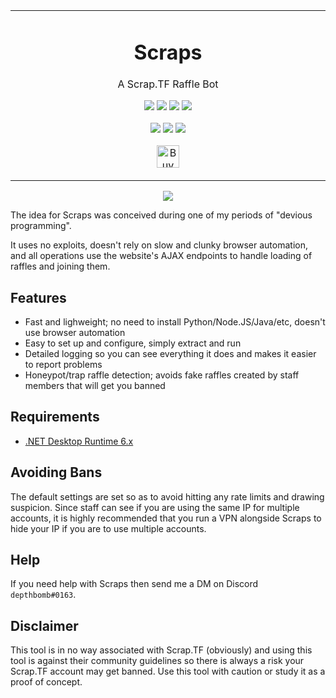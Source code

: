 <p align="center">
	<table>
		<tbody>
			<td align="center">
				<h1>Scraps</h1>
				<p>A Scrap.TF Raffle Bot</p>
				<p>
					<a href="https://github.com/depthbomb/Scraps/commits"><img src="https://img.shields.io/github/last-commit/depthbomb/Scraps.svg?label=Updated&logo=github&style=flat-square"></a>
					<img src="https://img.shields.io/github/repo-size/depthbomb/Scraps.svg?label=Repo%20Size&logo=github&style=flat-square">
					<a href="https://github.com/depthbomb/Scraps/releases"><img src="https://img.shields.io/github/downloads/depthbomb/Scraps/total.svg?label=Downloads&logo=github&style=flat-square"></a>
					<a href="https://github.com/depthbomb/Scraps/blob/main/LICENSE"><img src="https://img.shields.io/github/license/depthbomb/Scraps.svg?label=License&logo=apache&style=flat-square"></a>
				</p>
				<p>
					<a href="https://github.com/depthbomb/Scraps/releases/latest"><img src="https://img.shields.io/github/release/depthbomb/Scraps.svg?label=Stable&logo=github&style=flat-square"></a>
					<a href="https://github.com/depthbomb/Scraps/releases/latest"><img src="https://img.shields.io/github/release-date/depthbomb/Scraps.svg?label=Released&logo=github&style=flat-square"></a>
					<a href="https://github.com/depthbomb/Scraps/releases/latest"><img src="https://img.shields.io/github/downloads/depthbomb/Scraps/latest/total.svg?label=Downloads&logo=github&style=flat-square"></a>
				</p>
				<p>
					<a href='https://ko-fi.com/O4O1DV77' target='_blank'><img height='36' src='https://cdn.ko-fi.com/cdn/kofi1.png?v=3' alt='Buy Me a Coffee at ko-fi.com' /></a>
				</p>
				<img width="2000" height="0">
			</td>
		</tbody>
	</table>
</p>

<p align="center">
	<img src="https://i.imgur.com/VOYwJYP.png">
</p>

The idea for Scraps was conceived during one of my periods of "devious programming".

It uses no exploits, doesn't rely on slow and clunky browser automation, and all operations use the website's AJAX endpoints to handle loading of raffles and joining them.

## Features

- Fast and lighweight; no need to install Python/Node.JS/Java/etc, doesn't use browser automation
- Easy to set up and configure, simply extract and run
- Detailed logging so you can see everything it does and makes it easier to report problems
- Honeypot/trap raffle detection; avoids fake raffles created by staff members that will get you banned

## Requirements

- [.NET Desktop Runtime 6.x](https://dotnet.microsoft.com/en-us/download/dotnet/6.0)

## Avoiding Bans

The default settings are set so as to avoid hitting any rate limits and drawing suspicion. Since staff can see if you are using the same IP for multiple accounts, it is highly recommended that you run a VPN alongside Scraps to hide your IP if you are to use multiple accounts.

## Help

If you need help with Scraps then send me a DM on Discord `depthbomb#0163`.

## Disclaimer

This tool is in no way associated with Scrap.TF (obviously) and using this tool is against their community guidelines so there is always a risk your Scrap.TF account may get banned. Use this tool with caution or study it as a proof of concept.
